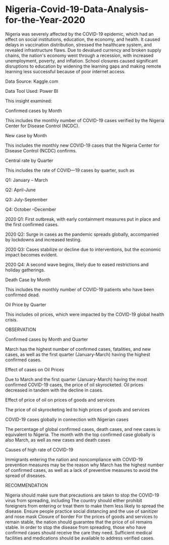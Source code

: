 # Nigeria-Covid-19-Data-Analysis-for-the-Year-2020
Nigeria was severely affected by the COVID-19 epidemic, which had an effect on social institutions, education, the economy, and health. It caused delays in vaccination distribution, stressed the healthcare system, and revealed infrastructure flaws. Due to devalued currency and broken supply chains, the nation's economy went through a recession, with increased unemployment, poverty, and inflation. School closures caused significant disruptions to education by widening the learning gaps and making remote learning less successful because of poor internet access. 

Data Source: Kaggle.com

Data Tool Used: Power BI

This insight examined:

Confirmed cases by Month

This includes the monthly number of COVID-19 cases verified by the Nigeria Center for Disease Control (NCDC).

New case by Month

This includes the monthly new COVID-19 cases that the Nigeria Center for Disease Control (NCDC) confirms. 

Central rate by Quarter

This includes the rate of COVID—19 cases by quarter, such as 

Q1: January – March

Q2: April-June

Q3: July-September

Q4: October –December

2020 Q1: First outbreak, with early containment measures put in place and the first confirmed cases.

2020 Q2: Surge in cases as the pandemic spreads globally, accompanied by lockdowns and increased testing.

2020 Q3: Cases stabilize or decline due to interventions, but the economic impact becomes evident.

2020 Q4: A second wave begins, likely due to eased restrictions and holiday gatherings.

Death Case by Month

This includes the monthly number of COVID-19 patients who have been confirmed dead.

Oil Price by Quarter

This includes oil prices, which were impacted by the COVID-19 global health crisis. 

OBSERVATION

Confirmed cases by Month and Quarter

March has the highest number of confirmed cases, fatalities, and new cases, as well as the first quarter (January-March) having the highest confirmed cases.

Effect of cases on Oil Prices

Due to March and the first quarter (January-March) having the most confirmed COVID-19 cases, the price of oil skyrocketed. Oil prices decreased in tandem with the decline in cases.

Effect of price of oil on prices of goods and services

The price of oil skyrocketing led to high prices of goods and services

COVID-19 cases globally in connection with Nigerian cases

The percentage of global confirmed cases, death cases, and new cases is equivalent to Nigeria. The month with the top confirmed case globally is also March, as well as new cases and death cases

Causes of high rate of COVID-19

Immigrants entering the nation and noncompliance with COVID-19 prevention measures may be the reason why March has the highest number of confirmed cases, as well as a lack of preventive measures to avoid the spread of diseases.

RECOMMENDATION

Nigeria should make sure that precautions are taken to stop the COVID-19 virus from spreading, including
The country should either prohibit foreigners from entering or treat them to make them less likely to spread the disease.
Ensure people practice social distancing and the use of sanitizer and nose mask
Closure of border
For the prices of goods and services to remain stable, the nation should guarantee that the price of oil remains stable.
In order to stop the disease from spreading, those who have confirmed cases should receive the care they need.
Sufficient medical facilities and medications should be available to address verified cases.
